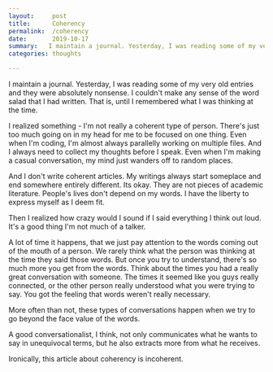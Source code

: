 ```yaml
---
layout:     post
title:      Coherency
permalink:  /coherency
date:       2019-10-17
summary:   I maintain a journal. Yesterday, I was reading some of my very old entries and they were absolutely nonsense...
categories: thoughts

---
```


I maintain a journal. Yesterday, I was reading some of my very old entries and they were absolutely nonsense. I couldn't make any sense of the word salad that I had written. That is, until I remembered what I was thinking at the time.

I realized something - I'm not really a coherent type of person. There's just too much going on in my head for me to be focused on one thing. Even when I'm coding, I'm almost always parallelly working on multiple files. And I always need to collect my thoughts before I speak. Even when I'm making a casual conversation, my mind just wanders off to random places.

And I don't write coherent articles. My writings always start someplace and end somewhere entirely different. Its okay. They are not pieces of academic literature. People's lives don't depend on my words. I have the liberty to express myself as I deem fit.

Then I realized how crazy would I sound if I said everything I think out loud. It's a good thing I'm not much of a talker. 

A lot of time it happens, that we just pay attention to the words coming out of the mouth of a person. We rarely think what the person was thinking at the time they said those words. But once you try to understand, there's so much more you get from the words. Think about the times you had a really great conversation with someone. The times it seemed like you guys really connected, or the other person really understood what you were trying to say. You got the feeling that words weren't really necessary.

More often than not, these types of conversations happen when we try to go beyond the face value of the words.

A good conversationalist, I think,  not only communicates what he wants to say in unequivocal terms, but he also extracts more from what he receives.

Ironically, this article about coherency is incoherent.
